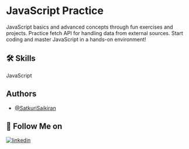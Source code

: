 
# JavaScript Practice

JavaScript basics and advanced concepts through fun exercises and projects. Practice fetch API for handling data from external sources. Start coding and master JavaScript in a hands-on environment!


## 🛠 Skills
JavaScript


## Authors

- [@SatkuriSaikiran](https://github.com/SatkuriSaikiran)


## 🔗 Follow Me on
[![linkedin](https://img.shields.io/badge/linkedin-0A66C2?style=for-the-badge&logo=linkedin&logoColor=white)](https://www.linkedin.com/in/satkuri-saikiran/)

